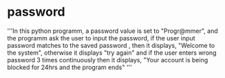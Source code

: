 # password
'''In this python programm, a password value is set to "Progr@mmer", and the programm ask the user to input the password, if the user input password matches to the saved password , then it displays, "Welcome to the system", otherwise it displays "try again" and if the user enters wrong password 3 times continuously then it displays, "Your account is being blocked for 24hrs and the program ends" '''
